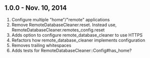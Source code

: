 ## 1.0.0 - Nov. 10, 2014

1. Configure multiple "home"/"remote" applications
2. Remove RemoteDatabaseCleaner.reset. Instead use, RemoteDatabaseCleaner.remotes_config.reset
3. Adds option to configure remote_database_cleaner to use HTTPS
4. Refactors how remote_database_cleaner implements configuration
5. Removes trailing whitespaces
6. Adds tests for RemoteDatabaseCleaner::Config#has_home?
